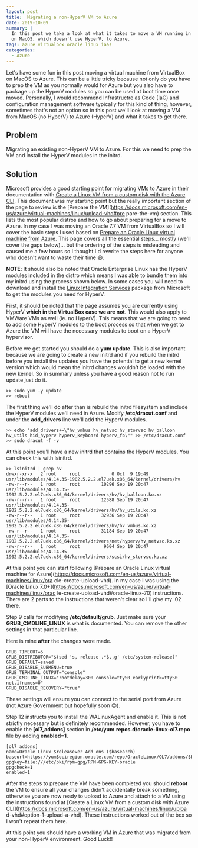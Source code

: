```yaml
---
layout: post
title:  Migrating a non-HyperV VM to Azure
date: 2019-10-09
summary: |
  In this post we take a look at what it takes to move a VM running in VirtualBox
  on MacOS, which doesn't use HyperV, to Azure. 
tags: azure virtualbox oracle linux iaas
categories:
  - Azure
---
```


Let's have some fun in this post moving a virtual machine from VirtualBox on
MacOS to Azure. This can be a little tricky because not only do you have to
prep the VM as you normally would for Azure but you also have to package up the
HyperV modules so you can be used at boot time once moved. Personally, I would
recommend Infrastructre as Code (IaC) and configuration management software
typically for this kind of thing, however, sometimes that's not an option so in
this post we'll look at moving a VM from MacOS (no HyperV) to Azure (HyperV) and
what it takes to get there.

## Problem
Migrating an existing non-HyperV VM to Azure.  For this we need to prep the VM
and install the HyperV modules in the initrd.

## Solution 
Microsoft provides a good starting point for migrating VMs to Azure
in their documentation with [Create a Linux VM from a custom disk with the Azure
CLI](https://docs.microsoft.com/en-us/azure/virtual-machines/linux/upload-vhd).
This document was my starting point but the really
important section of the page to review is the [Prepare the
VM](https://docs.microsoft.com/en-us/azure/virtual-machines/linux/upload-vhd#pre
pare-the-vm) section. This lists the most popular distros and how
to go about preparing for a move to Azure. In my case I was moving
an Oracle 7.7 VM from VirtualBox so I will cover the basic steps
I used based on [Prepare an Oracle Linux virtual machine from
Azure](https://docs.microsoft.com/en-us/azure/virtual-machines/linux/oracle-create-upload-vhd?toc=%2fazure%2fvirtual-machines%2flinux%2ftoc.json#prerequisites). This page
covers all the essential steps... mostly (we'll cover the gaps below)... but the
ordering of the steps is misleading and caused me a few hours so I thought I'd
rewrite the steps here for anyone who doesn't want to waste their time :smiley:.

__NOTE__: It should also be noted that Oracle Enterprise Linux 
has the HyperV modules included in the distro which means I was able
to bundle them into my initrd using the process shown below. In some cases
you will need to download and install the [Linux Integration
Services](https://www.microsoft.com/en-us/download/details.aspx?id=55106)
package from Microsoft to get the modules you need for HyperV.

First, it should be noted that the page assumes you are currently using HyperV
__which in the VirtualBox case we are not__. This would also apply to VMWare VMs
as well (ie. no HyperV). This means that we are going to need to add some HyperV
modules to the boot process so that when we get to Azure the VM will have the
necessary modules to boot on a HyperV hypervisor.

Before we get started you should do a __yum update__. This is also important
because we are going to create a new initrd and if you rebuild the initrd before
you install the updates you have the potential to get a new kernel version which
would mean the initrd changes wouldn't be loaded with the new kernel. So in
summary unless you have a good reason not to run update just do it.

```terminal
>> sudo yum -y update
>> reboot
```

The first thing we'll do after than is rebuild the initrd filesystem and include
the HyperV modules we'll need in Azure. Modify __/etc/dracut.conf__ and under
the __add_drivers__ line we'll add the HyperV modules.

```terminal
>> echo "add_drivers+=\"hv_vmbus hv_netvsc hv_storvsc hv_balloon hv_utils hid_hyperv hyperv_keyboard hyperv_fb\"" >> /etc/dracut.conf
>> sudo dracut -f -v
``` 

At this point you'll have a new initrd that contains the HyperV modules. You can
check this with lsinitrd.

```terminal
>> lsinitrd | grep hv
drwxr-xr-x   2 root     root            0 Oct  9 19:49 usr/lib/modules/4.14.35-1902.5.2.2.el7uek.x86_64/kernel/drivers/hv
-rw-r--r--   1 root     root        10296 Sep 19 20:47 usr/lib/modules/4.14.35-1902.5.2.2.el7uek.x86_64/kernel/drivers/hv/hv_balloon.ko.xz
-rw-r--r--   1 root     root        12588 Sep 19 20:47 usr/lib/modules/4.14.35-1902.5.2.2.el7uek.x86_64/kernel/drivers/hv/hv_utils.ko.xz
-rw-r--r--   1 root     root        32936 Sep 19 20:47 usr/lib/modules/4.14.35-1902.5.2.2.el7uek.x86_64/kernel/drivers/hv/hv_vmbus.ko.xz
-rw-r--r--   1 root     root        31184 Sep 19 20:47 usr/lib/modules/4.14.35-1902.5.2.2.el7uek.x86_64/kernel/drivers/net/hyperv/hv_netvsc.ko.xz
-rw-r--r--   1 root     root         9604 Sep 19 20:47 usr/lib/modules/4.14.35-1902.5.2.2.el7uek.x86_64/kernel/drivers/scsi/hv_storvsc.ko.xz
```

At this point you can start following
[Prepare an Oracle Linux virtual machine for
Azure](https://docs.microsoft.com/en-us/azure/virtual-machines/linux/ora
cle-create-upload-vhd). In my case I was using the [Oracle Linux
7.0+](https://docs.microsoft.com/en-us/azure/virtual-machines/linux/orac
le-create-upload-vhd#oracle-linux-70) instructions. There are 2 parts to
the instructions that weren't clear so I'll give my .02 there.

Step 9 calls for modifying __/etc/default/grub__. Just make sure your
__GRUB_CMDLINE_LINUX__ is what is documented. You can remove the other
settings in that particular line.

Here is mine __after__ the changes were made.
```terminal
GRUB_TIMEOUT=5
GRUB_DISTRIBUTOR="$(sed 's, release .*$,,g' /etc/system-release)"
GRUB_DEFAULT=saved
GRUB_DISABLE_SUBMENU=true
GRUB_TERMINAL_OUTPUT="console"
GRUB_CMDLINE_LINUX="rootdelay=300 console=ttyS0 earlyprintk=ttyS0 net.ifnames=0"
GRUB_DISABLE_RECOVERY="true"
```

These settings will ensure you can connect to the serial port from Azure (not
Azure Government but hopefully soon :wink:).

Step 12 instructs you to install the WALinuxAgent and enable it. This is not
strictly necessary but is definitely recommended. However, you have to enable
the __[ol7_addons]__ section in __/etc/yum.repos.d/oracle-linux-ol7.repo__ file
by adding __enabled=1__.

```terminal
[ol7_addons]
name=Oracle Linux $releasever Add ons ($basearch)
baseurl=https://yum$ociregion.oracle.com/repo/OracleLinux/OL7/addons/$basearch/
gpgkey=file:///etc/pki/rpm-gpg/RPM-GPG-KEY-oracle
gpgcheck=1
enabled=1
```

After the steps to prepare the VM have been completed you should __reboot__
the VM to ensure all your changes didn't accidentally break something,
otherwise you are now ready to upload to Azure and attach to a VM using
the instructions found at [Create a Linux VM from a custom disk with Azure
CLI](https://docs.microsoft.com/en-us/azure/virtual-machines/linux/uploa
d-vhd#option-1-upload-a-vhd). These instructions worked out of the box so I
won't repeat them here.

At this point you should have a working VM in Azure that was migrated from your
non-HyperV environment.  Good Luck!!


